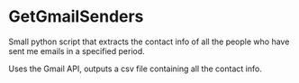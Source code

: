 # GetGmailSenders
Small python script that extracts the contact info of all the people who have sent me emails in a specified period.

Uses the Gmail API, outputs a csv file containing all the contact info.
